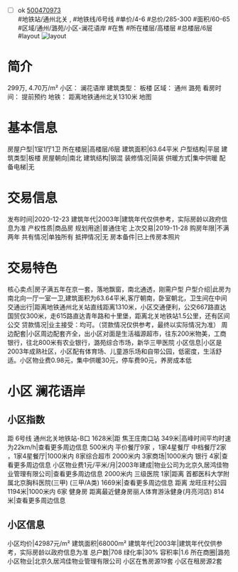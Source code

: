 - [ ] ok [500470973](https://bj.5i5j.com/ershoufang/500470973.html)  
 #地铁站/通州北关 ,  #地铁线/6号线
#单价/4-6 #总价/285-300 #面积/60-65   #区域/通州/潞苑/小区-澜花语岸 #在售 #所在楼层/高楼层 #总楼层/6层 #layout 
![layout](http://image2.5i5j.com//group2/M00/CB/D3/CgqJNF32BquANmfnAAIeLhnLqJM135.jpg_P5.jpg) 
# 简介 
 299万,  4.70万/m² 
小区： 澜花语岸
建筑类型： 板楼
区域： 通州 潞苑
看房时间： 提前预约
地铁： 距离地铁通州北关1310米 地图
# 基本信息 
 房屋户型|1室1厅1卫
所在楼层|高楼层/6层
建筑面积|63.64平米
户型结构|平层
建筑类型|板楼
房屋朝向|南北
建筑结构|钢混
装修情况|简装
供暖方式|集中供暖
配备电梯|无
# 交易信息 
 发布时间|2020-12-23
建筑年代|2003年|建筑年代仅供参考，实际房龄以政府信息为准
产权性质|商品房
规划用途|普通住宅
上次交易|2019-11-28
购房年限|不满两年
共有情况|单独所有
抵押情况|无
房本备件|已上传房本照片
# 交易特色 
 核心卖点|房子满五年在京一套，落地飘窗，南北通透，刚需户型
户型介绍|此房为南北向一厅一室一卫,建筑面积为63.64平米,客厅朝南，卧室朝北，卫生间在中间
交通出行|距离地铁通州北关站直线距离1310米，小区交通便利，公交667路直达国贸仅300米，走615路直达青年路和十里堡，距离北关地铁站1.5公里，还有区间公交
贷款情况|业主接受：均可。（贷款情况仅供参考，最终以实际情况为准）
周边配套|小区周边配套齐全，出小区对面是生活福源超市，往东200米物美，工商银行，往北800米有农业银行，潞苑综合市场，新华三甲医院
小区信息|小区是2003年成熟社区，小区配有体育场、儿童游乐场和自带公园，低密度，生活舒适。小区物业费0.98元，集中供暖30元，停车费90元，养房成本低
# 小区 澜花语岸
## 小区指数 
 距 6号线 通州北关地铁站-B口 1628米|距 焦王庄南口站 349米|高峰时间平均时速为22km/h|查看更多周边信息
500米内 平价餐厅9家 ，1家4星餐厅
中档餐厅2家 ，1家4星餐厅|1000米内 8家综合超市
2000米内 3家商场|1000米内 银行 4家|查看更多周边信息
小区物业费1元/平米/月|2003年建成|物业公司为北京久居鸿佳物业管理有限公司|查看更多周边信息
2000米内 三级医院 1家|距离 首都医科大学附属北京胸科医院(三甲) (三甲/A类) 1669米|查看更多周边信息
距离 龙旺庄村公园 1194米|1000米内 6家 健身房
距离最近健身房丽人体育游泳健身(月亮河店) 814米|查看更多周边信息
## 小区信息 
 小区均价|42987元/m²
建筑面积|68000m²
建筑年代|2003年|建筑年代仅供参考，实际房龄以政府信息为准
总户数|708
绿化率|30%
容积率|1.6
所在商圈|潞苑
小区物业|北京久居鸿佳物业管理有限公司
小区在售房源19套
小区在租房源2套
